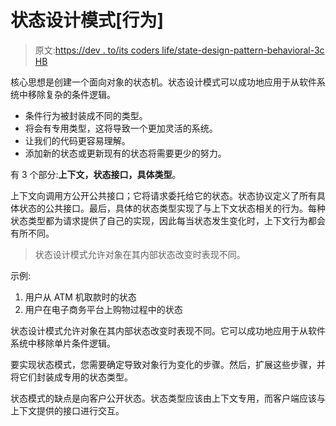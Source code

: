 # 状态设计模式[行为]

> 原文:[https://dev . to/its coders life/state-design-pattern-behavioral-3c HB](https://dev.to/itscoderslife/state-design-pattern-behavioral-3chb)

核心思想是创建一个面向对象的状态机。状态设计模式可以成功地应用于从软件系统中移除复杂的条件逻辑。

*   条件行为被封装成不同的类型。
*   将会有专用类型，这将导致一个更加灵活的系统。
*   让我们的代码更容易理解。
*   添加新的状态或更新现有的状态将需要更少的努力。

有 3 个部分:**上下文，状态接口，具体类型**。

上下文向调用方公开公共接口；它将请求委托给它的状态。状态协议定义了所有具体状态的公共接口。最后，具体的状态类型实现了与上下文状态相关的行为。每种状态类型都为请求提供了自己的实现，因此每当状态发生变化时，上下文行为都会有所不同。

> 状态设计模式允许对象在其内部状态改变时表现不同。

示例:

1.  用户从 ATM 机取款时的状态
2.  用户在电子商务平台上购物过程中的状态

状态设计模式允许对象在其内部状态改变时表现不同。它可以成功地应用于从软件系统中移除单片条件逻辑。

要实现状态模式，您需要确定导致对象行为变化的步骤。然后，扩展这些步骤，并将它们封装成专用的状态类型。

状态模式的缺点是向客户公开状态。状态类型应该由上下文专用，而客户端应该与上下文提供的接口进行交互。